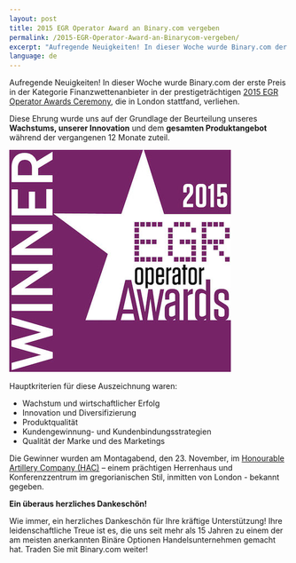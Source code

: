 ```yaml
---
layout: post
title: 2015 EGR Operator Award an Binary.com vergeben
permalink: /2015-EGR-Operator-Award-an-Binarycom-vergeben/
excerpt: "Aufregende Neuigkeiten! In dieser Woche wurde Binary.com der erste Preis in der Kategorie Finanzwettenanbieter in der prestigeträchtigen 2015 EGR Operator Awards Ceremony die in London stattfand, verliehen."
language: de  
---
```



Aufregende Neuigkeiten! In dieser Woche wurde Binary.com der erste Preis in der Kategorie Finanzwettenanbieter in der prestigeträchtigen [2015 EGR Operator Awards Ceremony](https://www.eiseverywhere.com/ehome/135475/308461/?&), die in London stattfand, verliehen.

Diese Ehrung wurde uns auf der Grundlage der Beurteilung unseres **Wachstums, unserer Innovation** und dem **gesamten Produktangebot** während der vergangenen 12 Monate zuteil.

![](/images/Financial-betting-operator.jpg)

Hauptkriterien für diese Auszeichnung waren:

*	Wachstum und wirtschaftlicher Erfolg
*	Innovation und Diversifizierung
*	Produktqualität
*	Kundengewinnung- und Kundenbindungsstrategien
*	Qualität der Marke und des Marketings


Die Gewinner wurden am Montagabend, den 23. November, im [Honourable Artillery Company (HAC)](http://www.hac.org.uk/events) – einem prächtigen Herrenhaus und Konferenzzentrum im gregorianischen Stil, inmitten von London - bekannt gegeben.


**Ein überaus herzliches Dankeschön!**

Wie immer, ein herzliches Dankeschön für Ihre kräftige Unterstützung! Ihre leidenschaftliche Treue ist es, die uns seit mehr als 15 Jahren zu einem der am meisten anerkannten Binäre Optionen Handelsunternehmen gemacht hat.
Traden Sie mit Binary.com weiter!
